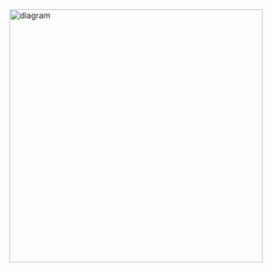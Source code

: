 <img width="445" alt="diagram" src="https://user-images.githubusercontent.com/95232039/156603660-160ed147-d34b-4f60-9d30-31430e70bc06.png">

